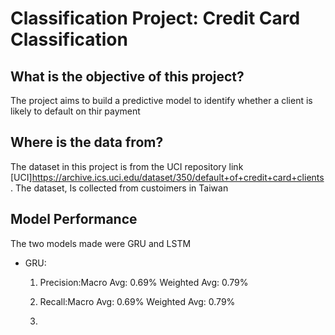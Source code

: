 # Classification Project: Credit Card Classification

## What is the objective of this project?
The project aims to build a predictive model to identify whether a client is likely
to default on thir payment

## Where is the data from?
The dataset in this project is from the UCI repository link [UCI]https://archive.ics.uci.edu/dataset/350/default+of+credit+card+clients. The dataset, Is collected from custoimers in Taiwan 

## Model Performance
The two models made were GRU and LSTM
- GRU:
  1) Precision:Macro Avg: 0.69% Weighted Avg: 0.79%
  2) Recall:Macro Avg: 0.69% Weighted Avg: 0.79%
 
  3) 

